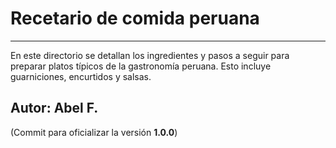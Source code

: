 # Recetario de comida peruana
---

En este directorio se detallan los ingredientes y pasos a seguir para preparar platos típicos de la gastronomía peruana. Esto incluye guarniciones, encurtidos y salsas.


## Autor: Abel F.

(Commit para oficializar la versión **1.0.0**)


